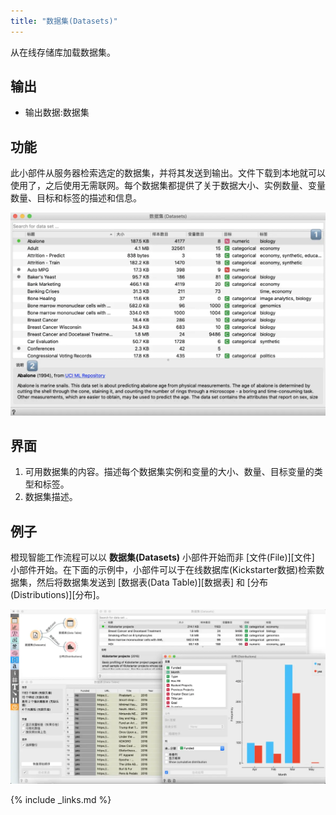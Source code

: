 ```yaml
---
title: "数据集(Datasets)"
---
```


从在线存储库加载数据集。




## 输出
- 输出数据:数据集

## 功能

此小部件从服务器检索选定的数据集，并将其发送到输出。文件下载到本地就可以使用了，之后使用无需联网。每个数据集都提供了关于数据大小、实例数量、变量数量、目标和标签的描述和信息。

![](/assets/images/data/Datasets-stamped.png.webp)

## 界面
1. 可用数据集的内容。描述每个数据集实例和变量的大小、数量、目标变量的类型和标签。
2. 数据集描述。

## 例子
橙现智能工作流程可以以 **数据集(Datasets)** 小部件开始而非 [文件(File)][文件] 小部件开始。在下面的示例中，小部件可以于在线数据库(Kickstarter数据)检索数据集，然后将数据集发送到 [数据表(Data Table)][数据表] 和 [分布(Distributions)][分布]。

![](/assets/images/data/Datasets-Workflow.png.webp)

{% include _links.md %}